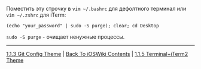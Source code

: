 Поместить эту строчку в `vim ~/.bashrc` для дефолтного терминал или `vim ~/.zshrc` для iTerm:

`(echo "your_password" | sudo -S purge); clear; cd Desktop`

`sudo -S purge` - очищает ненужные процессы.

---

[1.1.3 Git Config Theme](./1.1.3%20gitconfig.md) | [Back To iOSWiki Contents](https://github.com/eldaroid/iOSWiki) | [1.1.5 Terminal+iTerm2 Theme](./1.1.5%20Terminal+iTerm2/)